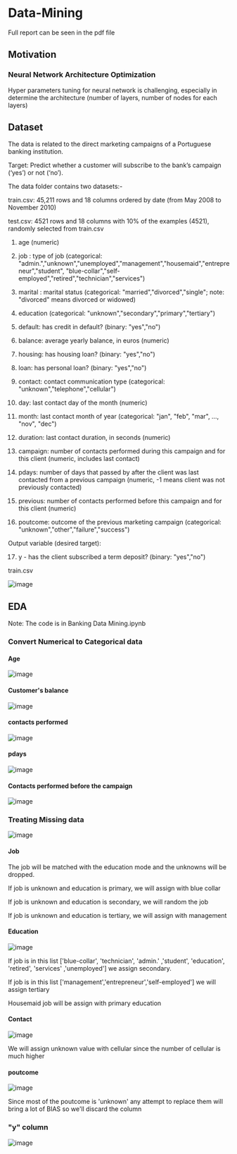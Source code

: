 # Data-Mining
Full report can be seen in the pdf file

## Motivation
### Neural Network Architecture Optimization

Hyper parameters tuning for neural network is challenging, especially in determine the architecture (number of layers, number of nodes for each layers)

## Dataset

The data is related to the direct marketing campaigns of a Portuguese banking institution. 

Target: Predict whether a customer will subscribe to the bank’s campaign (‘yes’) or not (‘no’).

The data folder contains two datasets:-

train.csv: 45,211 rows and 18 columns ordered by date (from May 2008 to November 2010)

test.csv: 4521 rows and 18 columns with 10% of the examples (4521), randomly selected from train.csv

1. age (numeric)
2. job : type of job
(categorical: "admin.","unknown","unemployed","management","housemaid","entrepreneur","student", "blue-collar","self-employed","retired","technician","services")
3. marital : marital status 
(categorical: "married","divorced","single";
note: "divorced" means divorced or widowed)
4. education
(categorical: "unknown","secondary","primary","tertiary")
5. default: has credit in default?
(binary: "yes","no")

6. balance: average yearly balance, in euros (numeric)
7. housing: has housing loan? (binary: "yes","no")
8. loan: has personal loan? (binary: "yes","no")

9. contact: contact communication type
(categorical: "unknown","telephone","cellular")
10. day: last contact day of the month (numeric)
11. month: last contact month of year (categorical: "jan", "feb", "mar", …, "nov", "dec")
12. duration: last contact duration, in seconds (numeric)
13. campaign: number of contacts performed during this campaign and for this client (numeric, includes last contact)
14. pdays: number of days that passed by after the client was last contacted from a previous campaign
(numeric, -1 means client was not previously contacted)
15. previous: number of contacts performed before this campaign and for this client (numeric)
16. poutcome: outcome of the previous marketing campaign
(categorical: "unknown","other","failure","success")

Output variable (desired target):

17. y - has the client subscribed a term deposit? (binary: "yes","no")

train.csv

![image](https://user-images.githubusercontent.com/93825495/228465290-7ac282ae-e574-4300-9f6b-d13b709333da.png)

## EDA
Note: The code is in Banking Data Mining.ipynb
### Convert Numerical to Categorical data
#### Age
![image](https://user-images.githubusercontent.com/93825495/228464782-543c2bec-34e9-4f7f-bed0-74cecf2dbaf7.png)

#### Customer's balance
![image](https://user-images.githubusercontent.com/93825495/228464970-17bc7342-6701-4f5c-9fab-090c1339f241.png)

#### contacts performed
![image](https://user-images.githubusercontent.com/93825495/228465057-0c757404-3f15-4f69-972a-cd5eb5ac3e80.png)

#### pdays 
![image](https://user-images.githubusercontent.com/93825495/228465565-1e45af76-f8bc-41ec-b3c3-acea14858e64.png)

#### Contacts performed before the campaign
![image](https://user-images.githubusercontent.com/93825495/228465712-84251533-3b16-4ba7-9fc6-8c5e9f24373e.png)

### Treating Missing data
![image](https://user-images.githubusercontent.com/93825495/228466177-804b35a7-9d34-4301-aea4-7c83b58eeb1d.png)

#### Job
The job will be matched with the education mode and the unknowns will be dropped.

If job is unknown and education is primary, we will assign with blue collar


If job is unknown and education is secondary, we will random the job


If job is unknown and education is tertiary, we will assign with management


#### Education
![image](https://user-images.githubusercontent.com/93825495/228467127-16ef34ce-4cb5-4208-a14b-732f6936520e.png)

If job is in this list ['blue-collar', 'technician', 'admin.' ,'student', 'education', 'retired', 'services' ,'unemployed'] we assign secondary.

If job is in this list ['management','entrepreneur','self-employed'] we will assign tertiary

Housemaid job will be assign with primary education

#### Contact
![image](https://user-images.githubusercontent.com/93825495/228467791-c050cf65-201a-4bcc-a772-d5fc6d354393.png)

We will assign unknown value with cellular since the number of cellular is much higher

#### poutcome
![image](https://user-images.githubusercontent.com/93825495/228468032-f2f2b4f5-6142-423f-8706-511aa6b40f3c.png)

Since most of the poutcome is 'unknown' any attempt to replace them will bring a lot of BIAS so we'll discard the column

### "y" column
![image](https://user-images.githubusercontent.com/93825495/228468159-55364845-79dd-4213-aeb3-0960aef3d9c7.png)







